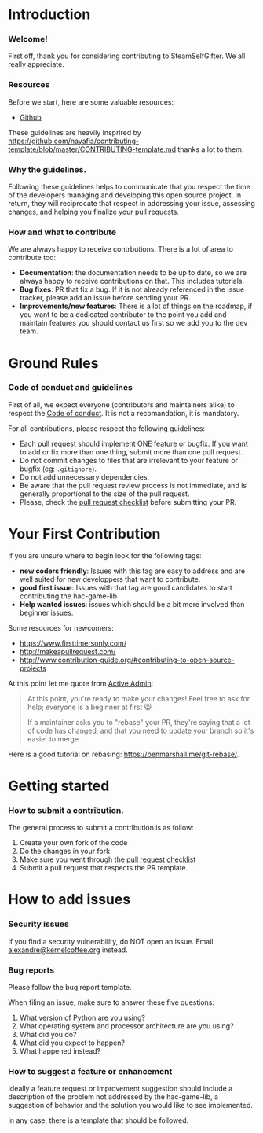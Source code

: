 # Introduction

### Welcome!
First off, thank you for considering contributing to SteamSelfGifter. We all really appreciate.

### Resources

Before we start, here are some valuable resources:
- [Github](https://github.com/kernelcoffee/Orchestrion)

These guidelines are heavily insprired by https://github.com/nayafia/contributing-template/blob/master/CONTRIBUTING-template.md thanks a lot to them.

### Why the guidelines.

Following these guidelines helps to communicate that you respect the time of the developers managing and developing this open source project. In return, they will reciprocate that respect in addressing your issue, assessing changes, and helping you finalize your pull requests.

### How and what to contribute

We are always happy to receive contrbutions. There is a lot of area to contribute too:
- **Documentation**: the documentation needs to be up to date, so we are always happy to receive contributions on that. This includes tutorials.
- **Bug fixes**: PR that fix a bug. If it is not already referenced in the issue tracker, please add an issue before sending your PR.
- **Improvements/new features**: There is a lot of things on the roadmap, if you want to be a dedicated contributor to the point you add and maintain features you should contact us first so we add you to the dev team.

# Ground Rules
### Code of conduct and guidelines

First of all, we expect everyone (contributors and maintainers alike) to respect the [Code of conduct](https://github.com/arnauddupuis/hac-game-lib/blob/master/CODE_OF_CONDUCT.md).
It is not a recomandation, it is mandatory.

For all contributions, please respect the following guidelines:

* Each pull request should implement ONE feature or bugfix. If you want to add or fix more than one thing, submit more than one pull request.
* Do not commit changes to files that are irrelevant to your feature or bugfix (eg: `.gitignore`).
* Do not add unnecessary dependencies.
* Be aware that the pull request review process is not immediate, and is generally proportional to the size of the pull request.
* Please, check the [pull request checklist](https://github.com/kernelcoffee/orchestrion/blob/master/PULL_REQUEST_REVIEW_CHECKLIST.md) before submitting your PR.

# Your First Contribution

If you are unsure where to begin look for the following tags:
- **new coders friendly**: Issues with this tag are easy to address and are well suited for new developpers that want to contribute.
- **good first issue**: Issues with that tag are good candidates to start contributing the hac-game-lib
- **Help wanted issues**: issues which should be a bit more involved than beginner issues.

Some resources for newcomers:
- https://www.firsttimersonly.com/
- http://makeapullrequest.com/
- http://www.contribution-guide.org/#contributing-to-open-source-projects

At this point let me quote from [Active Admin](https://github.com/activeadmin/activeadmin/blob/master/CONTRIBUTING.md):

>At this point, you're ready to make your changes! Feel free to ask for help; everyone is a beginner at first :smile_cat:
>
>If a maintainer asks you to "rebase" your PR, they're saying that a lot of code has changed, and that you need to update your branch so it's easier to merge.

Here is a good tutorial on rebasing: https://benmarshall.me/git-rebase/.

# Getting started
### How to submit a contribution.

The general process to submit a contribution is as follow:
1. Create your own fork of the code
2. Do the changes in your fork
3. Make sure you went through the [pull request checklist](https://github.com/kernelcoffee/orchestrion/blob/master/PULL_REQUEST_REVIEW_CHECKLIST.md)
4. Submit a pull request that respects the PR template.

# How to add issues
### Security issues

If you find a security vulnerability, do NOT open an issue. Email alexandre@kernelcoffee.org instead.  


### Bug reports

Please follow the bug report template.

When filing an issue, make sure to answer these five questions:
1. What version of Python are you using?
2. What operating system and processor architecture are you using?
3. What did you do?
4. What did you expect to happen?
5. What happened instead?

### How to suggest a feature or enhancement

Ideally a feature request or improvement suggestion should include a description of the problem not addressed by the hac-game-lib, a suggestion of behavior and the solution you would like to see implemented.

In any case, there is a template that should be followed.
